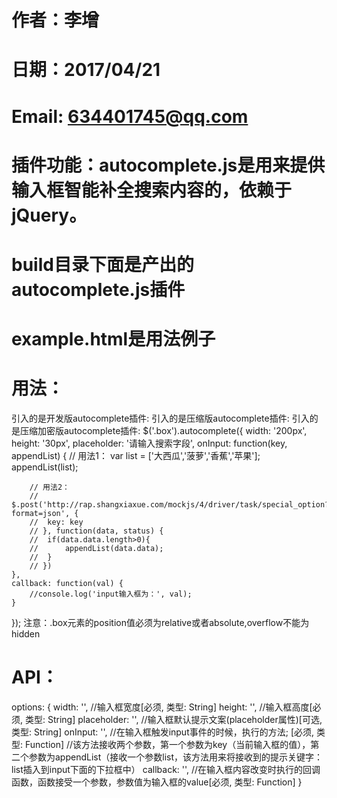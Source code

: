 # 作者：李增 
# 日期：2017/04/21
# Email: 634401745@qq.com

# 插件功能：autocomplete.js是用来提供输入框智能补全搜索内容的，依赖于jQuery。

# build目录下面是产出的autocomplete.js插件
# example.html是用法例子
 
# 用法：
  引入的是开发版autocomplete插件: <script src="xx/autocomplete.js"></script>
  引入的是压缩版autocomplete插件: <script src="xx/autocomplete.min.js"></script>
  引入的是压缩加密版autocomplete插件: <script src="xx/autocomplete.min.encrypt.js"></script>
  $('.box').autocomplete({
 	width: '200px',
 	height: '30px',
 	placeholder: '请输入搜索字段',
 	onInput: function(key, appendList) {
		// 用法1：
 		 var list = ['大西瓜','菠萝','香蕉','苹果'];
 		 appendList(list);
 
 		// 用法2：
 		// $.post('http://rap.shangxiaxue.com/mockjs/4/driver/task/special_option?format=json', {
 		// 	key: key
 		// }, function(data, status) {
 		// 	if(data.data.length>0){
 		// 		appendList(data.data);
 		// 	}
 		// })
 	},
 	callback: function(val) {
 		//console.log('input输入框为：', val);
  	}
  });
  注意：.box元素的position值必须为relative或者absolute,overflow不能为hidden

# API：
  options: {
  	width: '', //输入框宽度[必须, 类型: String]
 	height: '', //输入框高度[必须, 类型: String]
 	placeholder: '', //输入框默认提示文案(placeholder属性)[可选, 类型: String]
    onInput: '', //在输入框触发input事件的时候，执行的方法; [必须, 类型: Function]
                 //该方法接收两个参数，第一个参数为key（当前输入框的值），第二个参数为appendList（接收一个参数list，该方法用来将接收到的提示关键字：list插入到input下面的下拉框中）
 	callback: '', //在输入框内容改变时执行的回调函数，函数接受一个参数，参数值为输入框的value[必须, 类型: Function]
  }

# 
